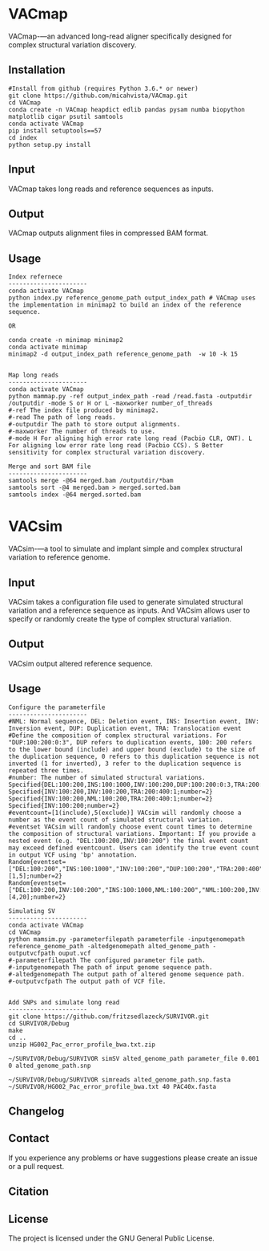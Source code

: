 # VACmap
VACmap-—an advanced long-read aligner specifically designed for complex structural variation discovery.


Installation
------------

    #Install from github (requires Python 3.6.* or newer)
    git clone https://github.com/micahvista/VACmap.git
    cd VACmap
    conda create -n VACmap heapdict edlib pandas pysam numba biopython matplotlib cigar psutil samtools
    conda activate VACmap
    pip install setuptools==57
    cd index
    python setup.py install

Input
-----

VACmap takes long reads and reference sequences as inputs. 

Output
------

VACmap outputs alignment files in compressed BAM format.

Usage
----------------------
    Index refernece
    ----------------------
    conda activate VACmap
    python index.py reference_genome_path output_index_path # VACmap uses the implementation in minimap2 to build an index of the reference sequence. 
    
    OR
    
    conda create -n minimap minimap2
    conda activate minimap
    minimap2 -d output_index_path reference_genome_path  -w 10 -k 15
    
    
    Map long reads
    ----------------------
    conda activate VACmap
    python mammap.py -ref output_index_path -read /read.fasta -outputdir /outputdir -mode S or H or L -maxworker number_of_threads
    #-ref The index file produced by minimap2. 
    #-read The path of long reads. 
    #-outputdir The path to store output alignments. 
    #-maxworker The number of threads to use. 
    #-mode H For aligning high error rate long read (Pacbio CLR, ONT). L For aligning low error rate long read (Pacbio CCS). S Better sensitivity for complex structural variation discovery.
    
    Merge and sort BAM file
    ----------------------
    samtools merge -@64 merged.bam /outputdir/*bam
    samtools sort -@4 merged.bam > merged.sorted.bam
    samtools index -@64 merged.sorted.bam


# VACsim
VACsim-—a tool to simulate and implant simple and complex structural variation to reference genome.

Input
-----

VACsim takes a configuration file used to generate simulated structural variation and a reference sequence as inputs. And VACsim allows user to specify or randomly create the type of complex structural variation.

Output
------

VACsim output altered reference sequence.

Usage
----------------------
    Configure the parameterfile
    ----------------------
    #NML: Normal sequence, DEL: Deletion event, INS: Insertion event, INV: Inversion event, DUP: Duplication event, TRA: Translocation event 
    #Define the composition of complex structural variations. For "DUP:100:200:0:3", DUP refers to duplication events, 100: 200 refers to the lower bound (include) and upper bound (exclude) to the size of the duplication sequence, 0 refers to this duplication sequence is not inverted (1 for inverted), 3 refer to the duplication sequence is repeated three times.    
    #number: The number of simulated structural variations.
    Specified{DEL:100:200,INS:100:1000,INV:100:200,DUP:100:200:0:3,TRA:200:400:1;number=2}
    Specified{INV:100:200,INV:100:200,TRA:200:400:1;number=2}
    Specified{INV:100:200,NML:100:200,TRA:200:400:1;number=2}
    Specified{INV:100:200;number=2}
    #eventcount=[1(include),5(exclude)] VACsim will randomly choose a number as the event count of simulated structural variation.
    #eventset VACsim will randomly choose event count times to determine the composition of structural variations. Important: If you provide a nested event (e.g. "DEL:100:200,INV:100:200") the final event count may exceed defined eventcount. Users can identify the true event count in output VCF using 'bp' annotation.
    Random{eventset=["DEL:100:200","INS:100:1000","INV:100:200","DUP:100:200","TRA:200:400"];eventcount=[1,5];number=2}
    Random{eventset=["DEL:100:200,INV:100:200","INS:100:1000,NML:100:200","NML:100:200,INV:100:200","DUP:100:200","TRA:200:400"];eventcount=[4,20];number=2}
        
    Simulating SV
    ----------------------
    conda activate VACmap
    cd VACmap
    python mamsim.py -parameterfilepath parameterfile -inputgenomepath reference_genome_path -altedgenomepath alted_genome_path -outputvcfpath ouput.vcf
    #-parameterfilepath The configured parameter file path. 
    #-inputgenomepath The path of input genome sequence path. 
    #-altedgenomepath The output path of altered genome sequence path. 
    #-outputvcfpath The output path of VCF file. 

    
    Add SNPs and simulate long read
    ----------------------
    git clone https://github.com/fritzsedlazeck/SURVIVOR.git
    cd SURVIVOR/Debug
    make
    cd ..
    unzip HG002_Pac_error_profile_bwa.txt.zip
    
    ~/SURVIVOR/Debug/SURVIVOR simSV alted_genome_path parameter_file 0.001 0 alted_genome_path.snp
    
    ~/SURVIVOR/Debug/SURVIVOR simreads alted_genome_path.snp.fasta ~/SURVIVOR/HG002_Pac_error_profile_bwa.txt 40 PAC40x.fasta




Changelog
---------


Contact
-------

If you experience any problems or have suggestions please create an issue or a pull request.

Citation
---------


License
-------

The project is licensed under the GNU General Public License.
